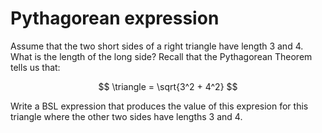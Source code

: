 # Pythagorean expression

Assume that the two short sides of a right triangle have length 3 and 4.
What is the length of the long side? Recall that the Pythagorean Theorem
tells us that:

$$
\triangle = \sqrt{3^2 + 4^2}
$$

Write a BSL expression that produces the value of this expresion for this triangle where the other two sides have lengths 3 and 4.
